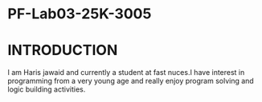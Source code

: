 # PF-Lab03-25K-3005
# INTRODUCTION
I am Haris jawaid and currently a student at fast nuces.I have interest in programming from a very young age and really enjoy program solving and logic building activities.
